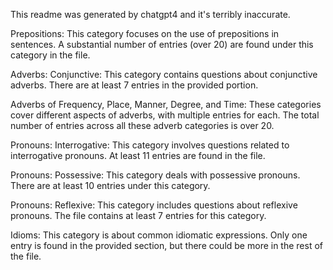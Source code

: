 This readme was generated by chatgpt4 and it's terribly inaccurate.

Prepositions: This category focuses on the use of prepositions in sentences. A substantial number of entries (over 20) are found under this category in the file​​.

Adverbs: Conjunctive: This category contains questions about conjunctive adverbs. There are at least 7 entries in the provided portion​​.

Adverbs of Frequency, Place, Manner, Degree, and Time: These categories cover different aspects of adverbs, with multiple entries for each. The total number of entries across all these adverb categories is over 20​​.

Pronouns: Interrogative: This category involves questions related to interrogative pronouns. At least 11 entries are found in the file​​.

Pronouns: Possessive: This category deals with possessive pronouns. There are at least 10 entries under this category​​.

Pronouns: Reflexive: This category includes questions about reflexive pronouns. The file contains at least 7 entries for this category​​.

Idioms: This category is about common idiomatic expressions. Only one entry is found in the provided section, but there could be more in the rest of the file​​.